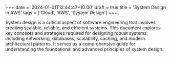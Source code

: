 +++
date = '2024-01-01T12:44:47+10:00'
draft = true
title = 'System Design in AWS'
tags = ['Cloud', 'AWS', 'System Design']
+++

System design is a critical aspect of software engineering that involves creating scalable, reliable, and efficient systems. This document explores key concepts and strategies required for designing robust systems, including networking, databases, scalability, caching, and modern architectural patterns. It serves as a comprehensive guide for understanding the foundational and advanced principles of system design.
